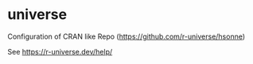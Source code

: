 # universe

Configuration of CRAN like Repo (https://github.com/r-universe/hsonne) 

See https://r-universe.dev/help/
